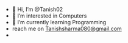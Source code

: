 - 👋 Hi, I’m @Tanish02
- 👀 I’m interested in Computers
- 🌱 I’m currently learning Programming
- reach me on Tanishsharma080@gmail.com
- 

